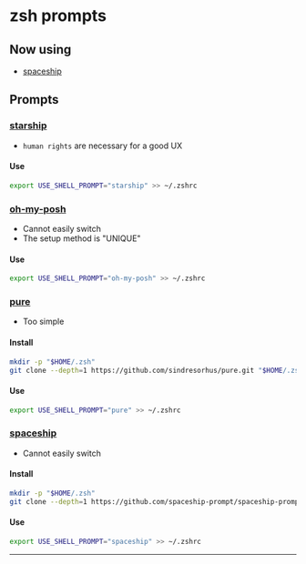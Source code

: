 # zsh prompts

## Now using

- [spaceship]

## Prompts

### [starship]

- `human rights` are necessary for a good UX

#### Use

```zsh
export USE_SHELL_PROMPT="starship" >> ~/.zshrc
```

### [oh-my-posh]

- Cannot easily switch
- The setup method is "UNIQUE"

#### Use

```zsh
export USE_SHELL_PROMPT="oh-my-posh" >> ~/.zshrc
```

### [pure]

- Too simple

#### Install

```zsh
mkdir -p "$HOME/.zsh"
git clone --depth=1 https://github.com/sindresorhus/pure.git "$HOME/.zsh/pure"
```

#### Use

```zsh
export USE_SHELL_PROMPT="pure" >> ~/.zshrc
```

### [spaceship]

- Cannot easily switch

#### Install

```zsh
mkdir -p "$HOME/.zsh"
git clone --depth=1 https://github.com/spaceship-prompt/spaceship-prompt.git "$HOME/.zsh/spaceship"
```

#### Use

```zsh
export USE_SHELL_PROMPT="spaceship" >> ~/.zshrc
```

---

[starship]:https://github.com/starship/starship
[oh-my-posh]:https://github.com/jandedobbeleer/oh-my-posh
[pure]:https://github.com/sindresorhus/pure
[spaceship]:https://github.com/spaceship-prompt/spaceship-prompt
